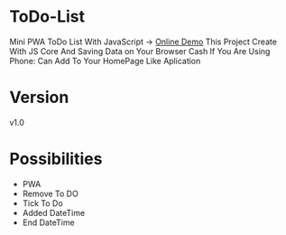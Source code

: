 # ToDo-List
Mini PWA ToDo List With JavaScript -> <a href="https://arash-ariaye.github.io/ToDo-List/">Online Demo</a>
This Project Create With JS Core And Saving Data on Your Browser Cash
If You Are Using Phone: Can Add To Your HomePage Like Aplication

# Version
v1.0

# Possibilities
* PWA
* Remove To DO
* Tick To Do
* Added DateTime
* End DateTime

